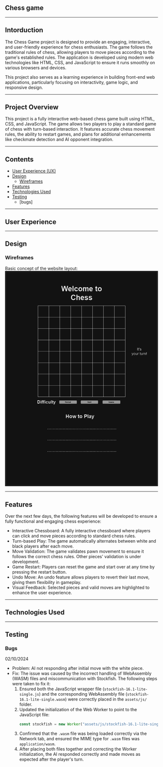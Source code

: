 ## Chess game

---

## Intorduction 

The Chess Game project is designed to provide an engaging, interactive, and user-friendly experience for chess enthusiasts. The game follows the traditional rules of chess, allowing players to move pieces according to the game's established rules. The application is developed using modern web technologies like HTML, CSS, and JavaScript to ensure it runs smoothly on various browsers and devices.

This project also serves as a learning experience in building front-end web applications, particularly focusing on interactivity, game logic, and responsive design.

---

## Project Overview
This project is a fully interactive web-based chess game built using HTML, CSS, and JavaScript. The game allows two players to play a standard game of chess with turn-based interaction. It features accurate chess movement rules, the ability to restart games, and plans for additional enhancements like checkmate detection and AI opponent integration.

---

## Contents

- [User Experience (UX)](#user-experience-ux)
- [Design](#design)
  - [Wireframes](#wireframes)
- [Features](#features)
- [Technologies Used](#technologies-used)
- [Testing](#testing)
  - [bugs]

---

## User Experience 

---

## Design

### Wireframes

Basic concept of the website layout:
![Wireframe](assets/images/Wireframes/Chess-wireframe.png)

---

## Features 

Over the next few days, the following features will be developed to ensure a fully functional and engaging chess experience:

- Interactive Chessboard: A fully interactive chessboard where players can click and move pieces according to standard chess rules.
- Turn-based Play: The game automatically alternates between white and black players after each move.
- Move Validation: The game validates pawn movement to ensure it follows the correct chess rules. Other pieces' validation is under development.
- Game Restart: Players can reset the game and start over at any time by pressing the restart button.
- Undo Move: An undo feature allows players to revert their last move, giving them flexibility in gameplay.
- Visual Feedback: Selected pieces and valid moves are highlighted to enhance the user experience.

---

## Technologies Used

---

## Testing

### Bugs

02/10/2024
- Problem: AI not responding after initial move with the white piece.
- Fix: The issue was caused by the incorrect handling of WebAssembly (WASM) files and miscommunication with Stockfish. The following steps were taken to fix it:
  1. Ensured both the JavaScript wrapper file (`stockfish-16.1-lite-single.js`) and the corresponding WebAssembly file (`stockfish-16.1-lite-single.wasm`) were correctly placed in the `assets/js/` folder.
  2. Updated the initialization of the Web Worker to point to the JavaScript file:
     ```javascript
     const stockfish = new Worker("assets/js/stockfish-16.1-lite-single.js");
     ```
  3. Confirmed that the `.wasm` file was being loaded correctly via the Network tab, and ensured the MIME type for `.wasm` files was `application/wasm`.
  4. After placing both files together and correcting the Worker initialization, the AI responded correctly and made moves as expected after the player's turn.